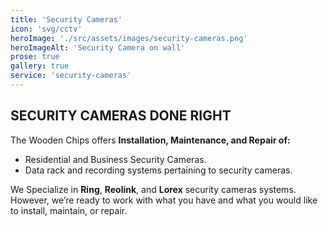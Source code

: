 ```yaml
---
title: 'Security Cameras'
icon: 'svg/cctv'
heroImage: './src/assets/images/security-cameras.png'
heroImageAlt: 'Security Camera on wall'
prose: true
gallery: true
service: 'security-cameras'
---
```


## SECURITY CAMERAS DONE RIGHT

The Wooden Chips offers **Installation, Maintenance, and Repair of:**
* Residential and Business Security Cameras.
* Data rack and recording systems pertaining to security cameras.

We Specialize in **Ring**, **Reolink**, and **Lorex** security cameras systems. However, we’re ready to work with what you have and what you would like to install, maintain, or repair.

